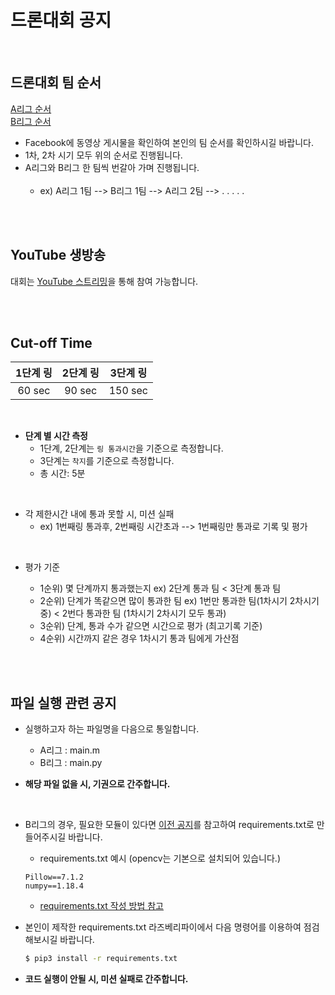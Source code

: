 # 드론대회 공지
<br>

## 드론대회 팀 순서
[A리그 순서](https://www.facebook.com/634099340003485/videos/698104684099672)
<br>
[B리그 순서](https://www.facebook.com/634099340003485/videos/3425545760839941)

- Facebook에 동영상 게시물을 확인하여 본인의 팀 순서를 확인하시길 바랍니다.
- 1차, 2차 시기 모두 위의 순서로 진행됩니다.
- A리그와 B리그 한 팀씩 번갈아 가며 진행됩니다. <br><br>
   - ex) A리그 1팀 --> B리그 1팀 --> A리그 2팀 --> . . . . .

<br><br>

## YouTube 생방송
대회는 [YouTube 스트리밍](https://youtu.be/wKdZOwvq3F0)을 통해 참여 가능합니다.

<br><br>

## Cut-off Time

|1단계 링|2단계 링|3단계 링|
|:--:|:--:|:--:|
|60 sec|90 sec|150 sec|


<br>

- **단계 별 시간 측정**
   - 1단계, 2단계는 `링 통과시간`을 기준으로 측정합니다.
   - 3단계는 `착지`를 기준으로 측정합니다.
   - 총 시간: 5분


<br>

- 각 제한시간 내에 통과 못할 시, 미션 실패
   - ex) 1번째링 통과후, 2번째링 시간초과 --> 1번째링만 통과로 기록 및 평가

<br>

- 평가 기준

   - 1순위) 몇 단계까지 통과했는지 ex) 2단계 통과 팀 < 3단계 통과 팀
   - 2순위) 단계가 똑같으면 많이 통과한 팀 ex) 1번만 통과한 팀(1차시기 2차시기 중) < 2번다 통과한 팀 (1차시기 2차시기 모두 통과)
   - 3순위) 단계, 통과 수가 같으면 시간으로 평가 (최고기록 기준)
   - 4순위) 시간까지 같은 경우 1차시기 통과 팀에게 가산점

<br><br>

## 파일 실행 관련 공지
- 실행하고자 하는 파일명을 다음으로 통일합니다.
   - A리그 : main.m
   - B리그 : main.py
   
- **해당 파일 없을 시, 기권으로 간주합니다.**

<br>

- B리그의 경우, 필요한 모듈이 있다면 [이전 공지](https://www.facebook.com/ImDrone/photos/a.667137593366326/3158108637602530/)를 참고하여 requirements.txt로 만들어주시길 바랍니다.   
   
   - requirements.txt 예시 (opencv는 기본으로 설치되어 있습니다.)
   
  ```
  Pillow==7.1.2
  numpy==1.18.4
  ```
  
  - [requirements.txt 작성 방법 참고](https://itholic.github.io/python-requirements/)
  
    
- 본인이 제작한 requirements.txt 라즈베리파이에서 다음 명령어를 이용하여 점검해보시길 바랍니다.

  ```bash
  $ pip3 install -r requirements.txt
  ```
- **코드 실행이 안될 시, 미션 실패로 간주합니다.** 








